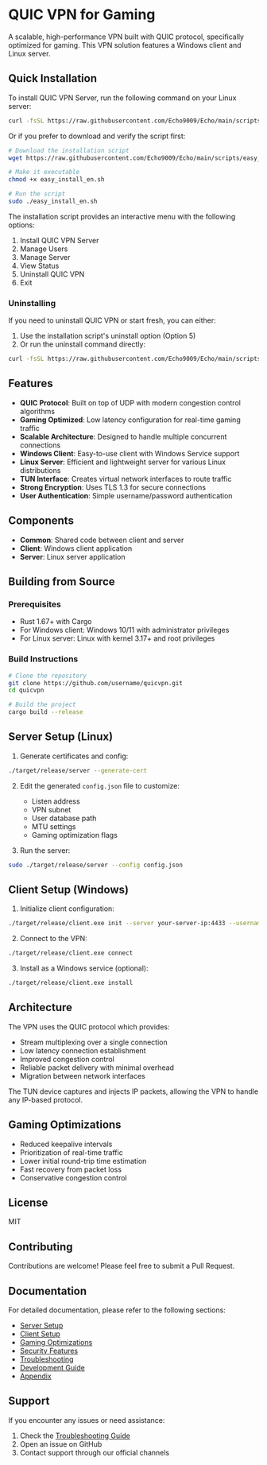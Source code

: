 # QUIC VPN for Gaming

A scalable, high-performance VPN built with QUIC protocol, specifically optimized for gaming. This VPN solution features a Windows client and Linux server.

## Quick Installation

To install QUIC VPN Server, run the following command on your Linux server:

```bash
curl -fsSL https://raw.githubusercontent.com/Echo9009/Echo/main/scripts/easy_install_en.sh | sudo bash
```

Or if you prefer to download and verify the script first:

```bash
# Download the installation script
wget https://raw.githubusercontent.com/Echo9009/Echo/main/scripts/easy_install_en.sh

# Make it executable
chmod +x easy_install_en.sh

# Run the script
sudo ./easy_install_en.sh
```

The installation script provides an interactive menu with the following options:
1. Install QUIC VPN Server
2. Manage Users
3. Manage Server
4. View Status
5. Uninstall QUIC VPN
6. Exit

### Uninstalling

If you need to uninstall QUIC VPN or start fresh, you can either:

1. Use the installation script's uninstall option (Option 5)
2. Or run the uninstall command directly:

```bash
curl -fsSL https://raw.githubusercontent.com/Echo9009/Echo/main/scripts/easy_install_en.sh | sudo bash -s uninstall
```

## Features

- **QUIC Protocol**: Built on top of UDP with modern congestion control algorithms
- **Gaming Optimized**: Low latency configuration for real-time gaming traffic
- **Scalable Architecture**: Designed to handle multiple concurrent connections
- **Windows Client**: Easy-to-use client with Windows Service support
- **Linux Server**: Efficient and lightweight server for various Linux distributions
- **TUN Interface**: Creates virtual network interfaces to route traffic
- **Strong Encryption**: Uses TLS 1.3 for secure connections
- **User Authentication**: Simple username/password authentication

## Components

- **Common**: Shared code between client and server
- **Client**: Windows client application
- **Server**: Linux server application

## Building from Source

### Prerequisites

- Rust 1.67+ with Cargo
- For Windows client: Windows 10/11 with administrator privileges
- For Linux server: Linux with kernel 3.17+ and root privileges

### Build Instructions

```bash
# Clone the repository
git clone https://github.com/username/quicvpn.git
cd quicvpn

# Build the project
cargo build --release
```

## Server Setup (Linux)

1. Generate certificates and config:

```bash
./target/release/server --generate-cert
```

2. Edit the generated `config.json` file to customize:
   - Listen address
   - VPN subnet
   - User database path
   - MTU settings
   - Gaming optimization flags

3. Run the server:

```bash
sudo ./target/release/server --config config.json
```

## Client Setup (Windows)

1. Initialize client configuration:

```bash
./target/release/client.exe init --server your-server-ip:4433 --username your-username --password your-password --game-optimized
```

2. Connect to the VPN:

```bash
./target/release/client.exe connect
```

3. Install as a Windows service (optional):

```bash
./target/release/client.exe install
```

## Architecture

The VPN uses the QUIC protocol which provides:
- Stream multiplexing over a single connection
- Low latency connection establishment
- Improved congestion control
- Reliable packet delivery with minimal overhead
- Migration between network interfaces

The TUN device captures and injects IP packets, allowing the VPN to handle any IP-based protocol.

## Gaming Optimizations

- Reduced keepalive intervals
- Prioritization of real-time traffic
- Lower initial round-trip time estimation
- Fast recovery from packet loss
- Conservative congestion control

## License

MIT

## Contributing

Contributions are welcome! Please feel free to submit a Pull Request.

## Documentation

For detailed documentation, please refer to the following sections:
- [Server Setup](docs/04-server-setup.md)
- [Client Setup](docs/05-client-setup.md)
- [Gaming Optimizations](docs/07-gaming-optimizations.md)
- [Security Features](docs/08-security.md)
- [Troubleshooting](docs/09-troubleshooting.md)
- [Development Guide](docs/10-development.md)
- [Appendix](docs/11-appendix.md)

## Support

If you encounter any issues or need assistance:
1. Check the [Troubleshooting Guide](docs/09-troubleshooting.md)
2. Open an issue on GitHub
3. Contact support through our official channels 